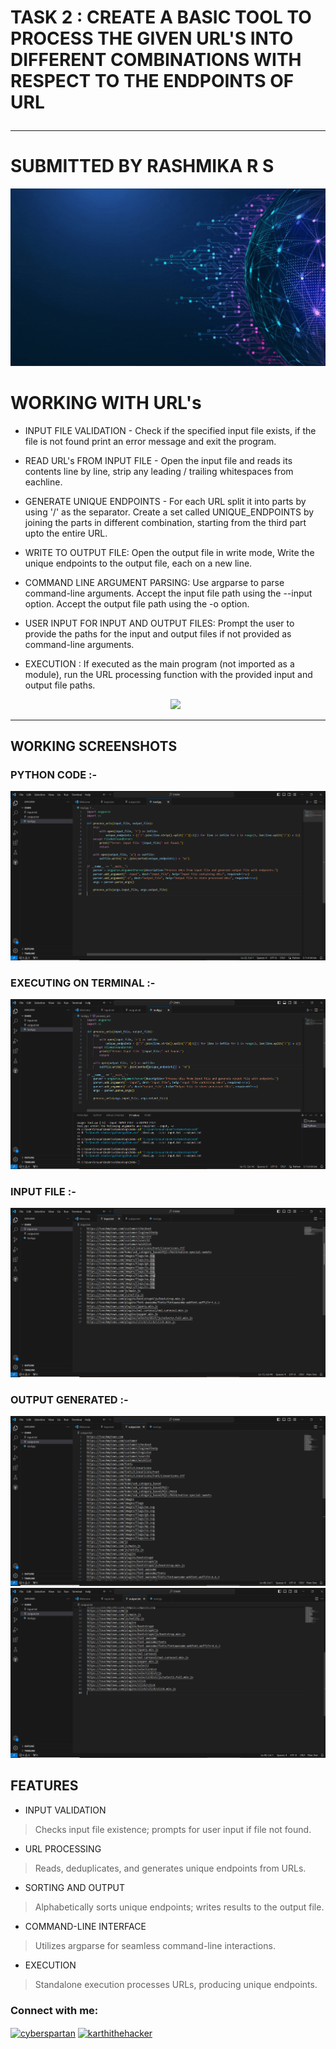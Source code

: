 <p align="center">

# TASK 2 : CREATE A BASIC TOOL TO PROCESS THE GIVEN URL'S INTO DIFFERENT COMBINATIONS WITH RESPECT TO THE ENDPOINTS OF URL <hr>
# SUBMITTED BY RASHMIKA R S

</p>
<p align="center">
  <img src="URL PROCESSING (2).gif">
</p>

# WORKING WITH URL's
- INPUT FILE VALIDATION - Check if the specified input file exists, if the file is not found print an error message and exit the program.
- READ URL's FROM INPUT FILE - Open the input file and reads its contents line by line, strip any leading / trailing whitespaces from eachline.
- GENERATE UNIQUE ENDPOINTS - For each URL split it into parts by using '/' as the separator. Create a set called UNIQUE_ENDPOINTS by joining the parts in different combination, starting from the third part upto the entire URL.
- WRITE TO OUTPUT FILE: Open the output file in write mode, Write the unique endpoints to the output file, each on a new line.
- COMMAND LINE ARGUMENT PARSING: Use argparse to parse command-line arguments. Accept the input file path using the --input option. Accept the output file path using the -o option.
- USER INPUT FOR INPUT AND OUTPUT FILES: Prompt the user to provide the paths for the input and output files if not provided as command-line arguments.
- EXECUTION : If executed as the main program (not imported as a module), run the URL processing function with the provided input and output file paths.

  <p align="center">
  <img src="url features.gif">
</p><hr>

  ## WORKING SCREENSHOTS 
  ### PYTHON CODE :-
![code](https://github.com/Rasuchan/RASUT2/blob/main/code.png)
### EXECUTING ON TERMINAL :-
![code](https://github.com/Rasuchan/RASUT2/blob/main/terminal.png)
### INPUT FILE :-
![input](https://github.com/Rasuchan/RASUT2/blob/main/input.png)
### OUTPUT GENERATED :-
![output1](https://github.com/Rasuchan/RASUT2/blob/main/output1.png)
![output](https://github.com/Rasuchan/RASUT2/blob/main/output2.png)

## FEATURES
- INPUT VALIDATION
> Checks input file existence; prompts for user input if file not found.
- URL PROCESSING
> Reads, deduplicates, and generates unique endpoints from URLs.
- SORTING AND OUTPUT
> Alphabetically sorts unique endpoints; writes results to the output file.
- COMMAND-LINE INTERFACE
> Utilizes argparse for seamless command-line interactions.
- EXECUTION
> Standalone execution processes URLs, producing unique endpoints.

<h3 align="left">Connect with me:</h3>
<p align="left">
<a href="https://www.linkedin.com/in/karthikeyan--v/" target="blank"><img align="center" src="https://raw.githubusercontent.com/rahuldkjain/github-profile-readme-generator/master/src/images/icons/Social/linked-in-alt.svg" alt="cyberspartan" height="30" width="40" /></a>
<a href="https://instagram.com/karthithehacker" target="blank"><img align="center" src="https://raw.githubusercontent.com/rahuldkjain/github-profile-readme-generator/master/src/images/icons/Social/instagram.svg" alt="karthithehacker" height="30" width="40" /></a>
</p>
